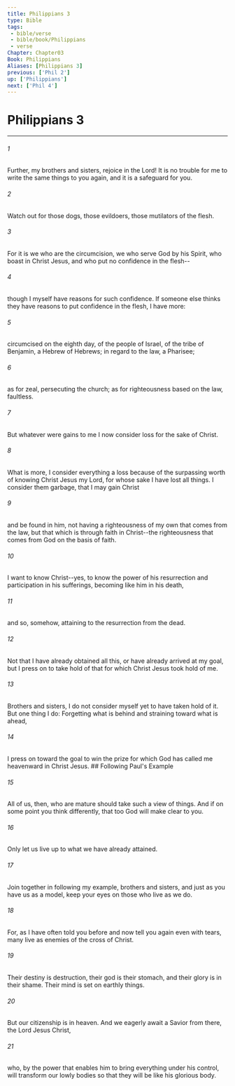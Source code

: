 ```yaml
---
title: Philippians 3
type: Bible
tags:
 - bible/verse
 - bible/book/Philippians
 - verse
Chapter: Chapter03
Book: Philippians
Aliases: [Philippians 3]
previous: ['Phil 2']
up: ['Philippians']
next: ['Phil 4']
---
```

# Philippians 3

***


###### 1 
Further, my brothers and sisters, rejoice in the Lord! It is no trouble for me to write the same things to you again, and it is a safeguard for you. 

###### 2 
Watch out for those dogs, those evildoers, those mutilators of the flesh. 

###### 3 
For it is we who are the circumcision, we who serve God by his Spirit, who boast in Christ Jesus, and who put no confidence in the flesh-- 

###### 4 
though I myself have reasons for such confidence. If someone else thinks they have reasons to put confidence in the flesh, I have more: 

###### 5 
circumcised on the eighth day, of the people of Israel, of the tribe of Benjamin, a Hebrew of Hebrews; in regard to the law, a Pharisee; 

###### 6 
as for zeal, persecuting the church; as for righteousness based on the law, faultless. 

###### 7 
But whatever were gains to me I now consider loss for the sake of Christ. 

###### 8 
What is more, I consider everything a loss because of the surpassing worth of knowing Christ Jesus my Lord, for whose sake I have lost all things. I consider them garbage, that I may gain Christ 

###### 9 
and be found in him, not having a righteousness of my own that comes from the law, but that which is through faith in Christ--the righteousness that comes from God on the basis of faith. 

###### 10 
I want to know Christ--yes, to know the power of his resurrection and participation in his sufferings, becoming like him in his death, 

###### 11 
and so, somehow, attaining to the resurrection from the dead. 

###### 12 
Not that I have already obtained all this, or have already arrived at my goal, but I press on to take hold of that for which Christ Jesus took hold of me. 

###### 13 
Brothers and sisters, I do not consider myself yet to have taken hold of it. But one thing I do: Forgetting what is behind and straining toward what is ahead, 

###### 14 
I press on toward the goal to win the prize for which God has called me heavenward in Christ Jesus. ## Following Paul's Example 

###### 15 
All of us, then, who are mature should take such a view of things. And if on some point you think differently, that too God will make clear to you. 

###### 16 
Only let us live up to what we have already attained. 

###### 17 
Join together in following my example, brothers and sisters, and just as you have us as a model, keep your eyes on those who live as we do. 

###### 18 
For, as I have often told you before and now tell you again even with tears, many live as enemies of the cross of Christ. 

###### 19 
Their destiny is destruction, their god is their stomach, and their glory is in their shame. Their mind is set on earthly things. 

###### 20 
But our citizenship is in heaven. And we eagerly await a Savior from there, the Lord Jesus Christ, 

###### 21 
who, by the power that enables him to bring everything under his control, will transform our lowly bodies so that they will be like his glorious body. 
